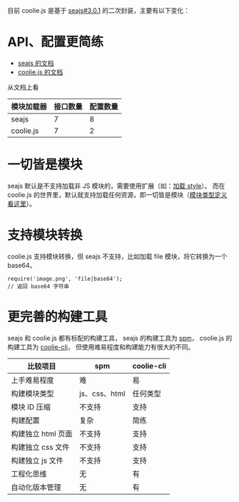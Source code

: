 目前 coolie.js 是基于 [seajs#3.0.1](http://seajs.org/) 的二次封装，主要有以下变化：


# API、配置更简练
- [seajs 的文档](https://github.com/seajs/seajs/issues/266)
- [coolie.js 的文档](/document/coolie.js.md)

从文档上看

模块加载器 | 接口数量 | 配置数量
---------|---------|--------
seajs     |  7     | 8
coolie.js |  7     | 2


# 一切皆是模块
seajs 默认是不支持加载非 JS 模块的，需要使用扩展（如：[加载 style](https://github.com/seajs/seajs-style)）。
而在 coolie.js 的世界里，默认就支持加载任何资源，即一切皆是模块（[模块类型定义看这里](./module-type.md)）。



# 支持模块转换
coolie.js 支持模块转换，但 seajs 不支持，比如加载 file 模块，将它转换为一个 base64。
```
require('image.png', 'file|base64');
// 返回 base64 字符串
```


# 更完善的构建工具
seajs 和 coolie.js 都有标配的构建工具，
seajs 的构建工具为 [spm](http://spmjs.io/)，
coolie.js 的构建工具为 [coolie-cli](https://github.com/cooliejs/coolie-cli/)，
但使用难易程度和构建能力有很大的不同。

比较项目  | spm | coolie-cli
--------|------|-----------
上手难易程度 | 难 | 易
构建模块类型 | js、css、html | 任何类型
模块 ID 压缩 | 不支持 | 支持
构建配置 | 复杂 | 简练
构建独立 html 页面 | 不支持 | 支持
构建独立 css 文件  | 不支持 | 支持
构建独立 js 文件 | 不支持 | 支持
工程化思维 | 无 | 有
自动化版本管理 | 无 | 有


